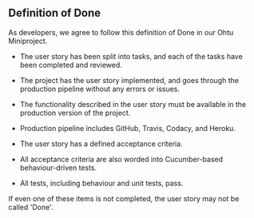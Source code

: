 ## Definition of Done

As developers, we agree to follow this definition of Done in our Ohtu Miniproject.

* The user story has been split into tasks, and each of the tasks have been completed and reviewed.

* The project has the user story implemented, and goes through the production pipeline without any errors or issues.

* The functionality described in the user story must be available in the production version of the project.

* Production pipeline includes GitHub, Travis, Codacy, and Heroku.

* The user story has a defined acceptance criteria.

* All acceptance criteria are also worded into Cucumber-based behaviour-driven tests.

* All tests, including behaviour and unit tests, pass.



If even one of these items is not completed, the user story may not be called 'Done'.
